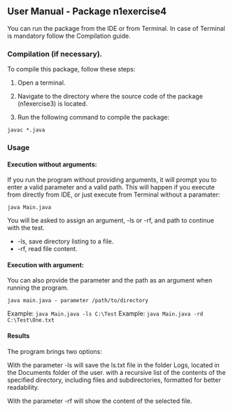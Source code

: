 ## User Manual - Package n1exercise4
You can run the package from the IDE or from Terminal. In case of Terminal is mandatory follow the Compilation guide. 

### Compilation (if necessary).
To compile this package, follow these steps:

1. Open a terminal.

2. Navigate to the directory where the source code of the package (n1exercise3) is located.

3. Run the following command to compile the package:

`javac *.java`

### Usage

#### Execution without arguments: 
If you run the program without providing arguments, it will prompt you to enter a valid parameter and a valid path. 
This will happen if you execute from directly from IDE, or just execute from Terminal without a paramater:

`java Main.java`

You will be asked to assign an argument, -ls or -rf, and path to continue with the test.
* -ls, save directory listing to a file.
* -rf, read file content.

#### Execution with argument:

You can also provide the parameter and the path as an argument when running the program.

`java main.java - parameter /path/to/directory`

Example: `java Main.java -ls C:\Test`
Example: `java Main.java -rd C:\Test\One.txt`

#### Results
The program brings two options:

With the parameter -ls will save the ls.txt file in the folder Logs, located in the Documents folder of the user. with a recursive list of the contents of the specified directory, 
including files and subdirectories, formatted for better readability.

With the parameter -rf will show the content of the selected file.